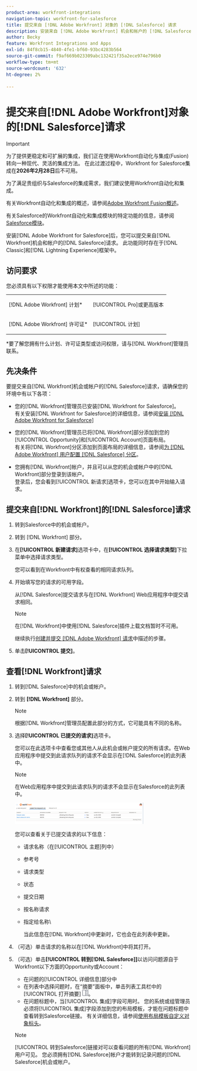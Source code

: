 ```yaml
---
product-area: workfront-integrations
navigation-topic: workfront-for-salesforce
title: 提交来自 [!DNL Adobe Workfront] 对象的 [!DNL Salesforce] 请求
description: 安装来自 [!DNL Adobe Workfront] 机会和帐户的 [!DNL Salesforce], you can submit [!DNL Workfront] 请求的 [!DNL Salesforce] 后。 经典和Lightning Experience框架中均存在此功能。
author: Becky
feature: Workfront Integrations and Apps
exl-id: 84f8cb15-4840-4fe1-bf60-93bc4283b564
source-git-commit: f9af669b023309abc132421f35a2ece974e796b0
workflow-type: tm+mt
source-wordcount: '632'
ht-degree: 2%

---
```


# 提交来自[!DNL Adobe Workfront]对象的[!DNL Salesforce]请求

>[!IMPORTANT]
>
>为了提供更稳定和可扩展的集成，我们正在使用Workfront自动化与集成(Fusion)转向一种现代、灵活的集成方法。 在此过渡过程中，Workfront for Salesforce集成在&#x200B;**2026年2月28日**&#x200B;后不可用。
>
>为了满足贵组织与Salesforce的集成需求，我们建议使用Workfront自动化和集成。
>
>有关Workfront自动化和集成的概述，请参阅[Adobe Workfront Fusion概述](https://experienceleague.adobe.com/en/docs/workfront-fusion/using/get-started-with-fusion/understand-workfront-fusion/workfront-fusion-overview)。
>
>有关Salesforce的Workfront自动化和集成模块的特定功能的信息，请参阅[Salesforce模块](https://experienceleague.adobe.com/en/docs/workfront-fusion/using/references/apps-and-their-modules/third-party-app-connectors/salesforce-modules)。

安装[!DNL Adobe Workfront for Salesforce]后，您可以提交来自[!DNL Workfront]机会和帐户的[!DNL Salesforce]请求。 此功能同时存在于[!DNL Classic]和[!DNL Lightning Experience]框架中。

## 访问要求

您必须具有以下权限才能使用本文中所述的功能：

<table style="table-layout:auto"> 
 <col> 
 <col> 
 <tbody> 
  <tr> 
   <td role="rowheader"><p>[!DNL Adobe Workfront] 计划*</p></td> 
   <td> <p>[!UICONTROL Pro]或更高版本</p> </td> 
  </tr> 
  <tr> 
   <td role="rowheader"><p>[!DNL Adobe Workfront] 许可证*</p></td> 
   <td> <p>[!UICONTROL 计划]</p> </td> 
  </tr> 
 </tbody> 
</table>

&#42;要了解您拥有什么计划、许可证类型或访问权限，请与[!DNL Workfront]管理员联系。

## 先决条件

要提交来自[!DNL Workfront]机会或帐户的[!DNL Salesforce]请求，请确保您的环境中有以下各项：

* 您的[!DNL Workfront]管理员已安装[!DNL Workfront for Salesforce]。\
   有关安装[!DNL Workfront for Salesforce]的详细信息，请参阅[安装 [!DNL Adobe Workfront for Salesforce]](../../workfront-integrations-and-apps/using-workfront-with-salesforce/install-workfront-for-salesforce.md)

* 您的[!DNL Workfront]管理员已将[!DNL Workfront]部分添加到您的[!UICONTROL Opportunity]和[!UICONTROL Account]页面布局。\
   有关将[!DNL Workfront]分区添加到页面布局的详细信息，请参阅[为 [!DNL Adobe Workfront] 用户配置 [!DNL Salesforce] 分区](../../workfront-integrations-and-apps/using-workfront-with-salesforce/configure-wf-section-for-salesforce-users.md)。

* 您拥有[!DNL Workfront]帐户，并且可以从您的机会或帐户中的[!DNL Workfront]部分登录到该帐户。\
   登录后，您会看到[!UICONTROL 新请求]选项卡，您可以在其中开始输入请求。

## 提交来自[!DNL Workfront]的[!DNL Salesforce]请求

1. 转到Salesforce中的机会或帐户。
1. 转到 [!DNL Workfront] 部分。
1. 在&#x200B;**[!UICONTROL 新建请求]**&#x200B;选项卡中，在&#x200B;**[!UICONTROL 选择请求类型]**&#x200B;下拉菜单中选择请求类型。

   您可以看到在Workfront中有权查看的相同请求队列。

1. 开始填写您的请求的可用字段。

   从[!DNL Salesforce]提交请求与在[!DNL Workfront] Web应用程序中提交请求相同。

   >[!NOTE]
   >
   >在[!DNL Workfront]中使用[!DNL Salesforce]插件上载文档暂时不可用。

   继续执行[创建并提交 [!DNL Adobe Workfront] 请求](../../manage-work/requests/create-requests/create-submit-requests.md)中描述的步骤。

1. 单击&#x200B;**[!UICONTROL 提交]**。

## 查看[!DNL Workfront]请求

1. 转到[!DNL Salesforce]中的机会或帐户。
1. 转到 **[!DNL Workfront]** 部分。

   >[!NOTE]
   >
   >根据[!DNL Workfront]管理员配置此部分的方式，它可能具有不同的名称。

1. 选择&#x200B;**[!UICONTROL 已提交的请求]**&#x200B;选项卡。

   您可以在此选项卡中查看您或其他人从此机会或帐户提交的所有请求。在Web应用程序中提交到此请求队列的请求不会显示在[!DNL Salesforce]的此列表中。

   >[!NOTE]
   >
   >在Web应用程序中提交到此请求队列的请求不会显示在Salesforce的此列表中。

   ![salesforce_submitted_requests.png](assets/salesforce-submitted-requests-350x58.png)

   您可以查看关于已提交请求的以下信息：

   * 请求名称（在[!UICONTROL 主题]列中）
   * 参考号
   * 请求类型
   * 状态
   * 提交日期
   * 按名称请求
   * 指定给名称\

     当此信息在[!DNL Workfront]中更新时，它也会在此列表中更新。

1. （可选）单击请求的名称以在[!DNL Workfront]中将其打开。

1. （可选）单击&#x200B;**[!UICONTROL 转到[!DNL Salesforce]]**&#x200B;以访问问题源自于Workfront以下方面的Opportunity或Account：

   * 在问题的[!UICONTROL 详细信息]部分中
   * 在列表中选择问题时，在“摘要”面板中，单击列表工具栏中的[!UICONTROL 打开摘要] ![摘要面板图标](assets/summary-panel-icon.png)。
   * 在问题标题中，当[!UICONTROL 集成]字段可用时。 您的系统或组管理员必须将[!UICONTROL 集成]字段添加到您的布局模板，才能在问题标题中查看转到Salesforce链接。 有关详细信息，请参阅[使用布局模板自定义对象标头](../../administration-and-setup/customize-workfront/use-layout-templates/customize-object-headers.md)。

   >[!NOTE]
   >
   >[!UICONTROL 转到Salesforce]链接对可以查看问题的所有[!DNL Workfront]用户可见。 您必须拥有[!DNL Salesforce]帐户才能转到记录问题的[!DNL Salesforce]机会或帐户。
